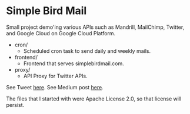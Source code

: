 # Simple Bird Mail
Small project demo'ing various APIs such as Mandrill, MailChimp, Twitter, and Google Cloud on Google Cloud Platform.

* cron/
  * Scheduled cron task to send daily and weekly mails.
* frontend/
  * Frontend that serves simplebirdmail.com.
* proxy/
  * API Proxy for Twitter APIs.

See Tweet [here]().
See Medium post [here]().


The files that I started with were Apache License 2.0, so that license will persist.
